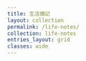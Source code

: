 ```yaml
---
title: 生活摘记
layout: collection
permalink: /life-notes/
collection: life-notes
entries_layout: grid
classes: wide
---
```

